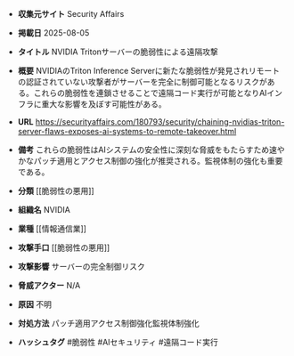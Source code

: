 - **収集元サイト**
Security Affairs

- **掲載日**
2025-08-05

- **タイトル**
NVIDIA Tritonサーバーの脆弱性による遠隔攻撃

- **概要**
NVIDIAのTriton Inference Serverに新たな脆弱性が発見されリモートの認証されていない攻撃者がサーバーを完全に制御可能となるリスクがある。これらの脆弱性を連鎖させることで遠隔コード実行が可能となりAIインフラに重大な影響を及ぼす可能性がある。

- **URL**
https://securityaffairs.com/180793/security/chaining-nvidias-triton-server-flaws-exposes-ai-systems-to-remote-takeover.html

- **備考**
これらの脆弱性はAIシステムの安全性に深刻な脅威をもたらすため速やかなパッチ適用とアクセス制御の強化が推奨される。監視体制の強化も重要である。

- **分類**
[[脆弱性の悪用]]

- **組織名**
NVIDIA

- **業種**
[[情報通信業]]

- **攻撃手口**
[[脆弱性の悪用]]

- **攻撃影響**
サーバーの完全制御リスク

- **脅威アクター**
N/A

- **原因**
不明

- **対処方法**
パッチ適用アクセス制御強化監視体制強化

- **ハッシュタグ**
#脆弱性 #AIセキュリティ #遠隔コード実行

